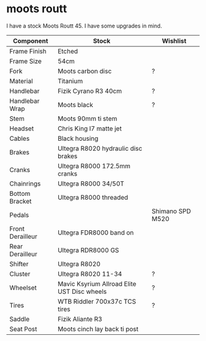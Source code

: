 # moots routt

I have a stock Moots Routt 45.
I have some upgrades in mind.

| Component | Stock | Wishlist |
| --------- | ----- | -------- |
| Frame Finish | Etched | |
| Frame Size | 54cm | |
| Fork | Moots carbon disc | ? |
| Material | Titanium | |
| Handlebar | Fizik Cyrano R3 40cm | ? |
| Handlebar Wrap | Moots black | ? |
| Stem | Moots 90mm ti stem | |
| Headset | Chris King I7 matte jet | |
| Cables | Black housing | |
| Brakes | Ultegra R8020 hydraulic disc brakes | |
| Cranks | Ultegra R8000 172.5mm cranks | |
| Chainrings | Ultegra R8000 34/50T | |
| Bottom Bracket | Ultegra R8000 threaded | |
| Pedals | | Shimano SPD M520 |
| Front Derailleur | Ultegra FDR8000 band on | |
| Rear Derailleur | Ultegra RDR8000 GS | |
| Shifter | Ultegra R8020 | |
| Cluster | Ultegra R8020 11-34 | ? |
| Wheelset | Mavic Ksyrium Allroad Elite UST Disc wheels | ? |
| Tires | WTB Riddler 700x37c TCS tires | ? |
| Saddle | Fizik Aliante R3 | |
| Seat Post | Moots cinch lay back ti post | |
